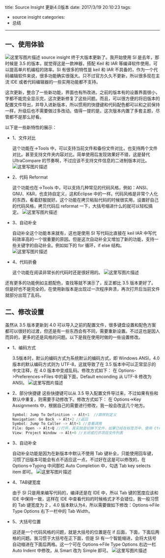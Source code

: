 title: Source Insight 更新4.0版本
date: 2017/3/19 20:10:23
tags:
- source insight
categories:
- 总结
---

## 一、使用体验
![这里写图片描述](http://img.blog.csdn.net/20170311100050765?watermark/2/text/aHR0cDovL2Jsb2cuY3Nkbi5uZXQvdTAxMTMwMzQ0Mw==/font/5a6L5L2T/fontsize/400/fill/I0JBQkFCMA==/dissolve/70/gravity/SouthEast)
source insight 终于大版本更新了。我开始使用 SI 是去年，那时候是 3.5 的版本，就觉得这是一款神器，搭配 Keil 和 IAR 等编译软件使用，可以提高单片机编程的效率。SI 有很多的特性是 keil 和 IAR 不具备的，作为一个代码编辑软件来说，很多功能确实很强大。只不过官方久久不更新，所以很多现在主流 IDE 或者代码编辑器的一些实用功能都不支持。

<!-- more -->

这次更新，整合了一些新功能，界面也有所改进。之前的版本有的设置界面很小，字都不能完全显示完，这次更新修复了这些问题。而且，可以很方便的将旧版本的配置文件导出，并导入进新版本，所以惯用的快捷键和代码配色都可以和之前保持一样，升级后也不需要做过多改动。值得一提的是，这次版本内置了多套主题，尽管都不是那么好看。

以下是一些新特性的展示：

- 1、文件对比
 
    这个功能在->Tools 中，可以支持当前文件和备份文件对比，也支持两个文件对比。甚至支持文件夹内容对比。简单使用后发现效果好不错，这是替代 UltraCompare 的节奏啊，不过应该不支持文件信息的二进制版本对比。
    ![这里写图片描述](http://img.blog.csdn.net/20170311095522944?watermark/2/text/aHR0cDovL2Jsb2cuY3Nkbi5uZXQvdTAxMTMwMzQ0Mw==/font/5a6L5L2T/fontsize/400/fill/I0JBQkFCMA==/dissolve/70/gravity/SouthEast)

- 2、代码 Reformat

    这个功能也在->Tools 中，可以支持几种常见的代码风格，例如：ANSI、GNU、K&R，也支持自定义，这和Eclipse 中的一样。代码风格是非常个人化的东西，看着舒服就好。这个功能在拷贝粘贴代码的时候很实用，设置好自己的代码风格，拷贝代码后 reformat 一下，大括号缩进什么的就可以轻松搞定。
    ![这里写图片描述](http://img.blog.csdn.net/20170311095742213?watermark/2/text/aHR0cDovL2Jsb2cuY3Nkbi5uZXQvdTAxMTMwMzQ0Mw==/font/5a6L5L2T/fontsize/400/fill/I0JBQkFCMA==/dissolve/70/gravity/SouthEast)

- 3、自动补全

    自动补全这个功能本来就有，这也是使用 SI 写代码比直接在 keil IAR 中写代码效率高的一个很重要的原因。但是这次自动补全又增加了新的功能，支持一些关键字的自动补全。例如如下的 for 循环，if else 结构。
    ![这里写图片描述](http://img.blog.csdn.net/20170311095618672?watermark/2/text/aHR0cDovL2Jsb2cuY3Nkbi5uZXQvdTAxMTMwMzQ0Mw==/font/5a6L5L2T/fontsize/400/fill/I0JBQkFCMA==/dissolve/70/gravity/SouthEast)

- 4、代码折叠

    这个功能在阅读非常长的代码时还是很好用的。
    ![这里写图片描述](http://img.blog.csdn.net/20170311095819439?watermark/2/text/aHR0cDovL2Jsb2cuY3Nkbi5uZXQvdTAxMTMwMzQ0Mw==/font/5a6L5L2T/fontsize/400/fill/I0JBQkFCMA==/dissolve/70/gravity/SouthEast)

还有更多的功能例如主题配色，查找等就不演示了，反正都比 3.5 版本更好了。但是好也不是完全的，在使用新版本是出现过一次程序奔溃，再次打开后当前文件就部分出现了乱码。

## 二、修改设置
虽然从 3.5 版本更新到 4.0 可以导入之前的配置文件，很多键盘设置和配色方案都可以很好的过渡，但还是有一些东西会有不同，需要重新设置。不过这也是因人而异的，更多的还是风格的问题。以下是我在使用时做的一些设置修改。

- 1、编码方式

    3.5版本时，默认的编码方式为系统默认的编码方式，即 Windows ANSI，4.0版本的默认编码方式则为 UTF-8，这就导致了在 3.5 版本中可以正常显示的中文注释，在 4.0 版本中变成乱码。修改方式如下：
    在 Options->Preferences->Files 中的最下面，Default enconding 从 UTF-8 修改为 ANSI。
    ![这里写图片描述](http://img.blog.csdn.net/20170311095850887?watermark/2/text/aHR0cDovL2Jsb2cuY3Nkbi5uZXQvdTAxMTMwMzQ0Mw==/font/5a6L5L2T/fontsize/400/fill/I0JBQkFCMA==/dissolve/70/gravity/SouthEast)

- 2、部分快捷键
    这些快捷键可以从 3.5 导入配置文件导过来，不过如果有些和默认中重复，则需要手动修改下。修改方式如下： 在 Options->Key Assignments 中，根据自己的需要进行修改，我一般会改这几个地方。

    ```c
    Symbol: Jump To Definition -> Alt+1  //跳转到定义
    Navigation: Go Back -> Alt+2 //返回
    Symbol: Jump To Caller -> Alt+3 //查看调用
    File: Open -> Alt+Q //打开，其实就是切换下文件，如果已经在标签页中，使用 Ctrl+Tab 也行
    View: Project Window -> Alt+0 //关闭或打开项目文件列表
    ```

- 3、自动补全

    自动补全功能是因为在新版本中默认不使用 Tab 键补全，只能使用回车键，习惯了旧版本可能会有点不适应这一点，不过好在这是可以修改的，在 Options->Typing 中间那栏 Auto Completion 中，勾选 Tab key selects item 即可。
    ![这里写图片描述](http://img.blog.csdn.net/20170311095924669?watermark/2/text/aHR0cDovL2Jsb2cuY3Nkbi5uZXQvdTAxMTMwMzQ0Mw==/font/5a6L5L2T/fontsize/400/fill/I0JBQkFCMA==/dissolve/70/gravity/SouthEast)

- 4、TAB键宽度
    
    由于 SI 只是用来编写代码的，编译还是在 IDE 中，所以 Tab 键的宽度应该和 IDE 中保持一致，这样在 IDE 中查看代码的时候格式才不会错位，我一般习惯的 Tab 键宽度为 2 ，4.0 版本默认为4，所以需要做如下修改：Options->File Type Options 右下一栏中的 Tab Width。
    

- 5、大括号位置
    
    这还是一个代码风格的问题，就是大括号的位置是在 if 后面，下面，下面后两格的问题。我习惯于大括号在正下面，但是 SI 有一个智能缩进，会将大括号自动缩进在下面后两格。这一个可在 Options->File Type Options 右边一栏 Auto Indent 中修改，从 Smart 改为 Simple 即可。
    ![这里写图片描述](http://img.blog.csdn.net/20170311095942466?watermark/2/text/aHR0cDovL2Jsb2cuY3Nkbi5uZXQvdTAxMTMwMzQ0Mw==/font/5a6L5L2T/fontsize/400/fill/I0JBQkFCMA==/dissolve/70/gravity/SouthEast)